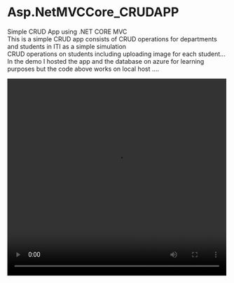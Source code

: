 # Asp.NetMVCCore_CRUDAPP
Simple CRUD App using .NET CORE MVC <br/>
This is a simple CRUD app consists of CRUD operations for departments and students in ITI as a simple simulation <br/>
CRUD operations on students including uploading image for each student...<br/>
In the demo I hosted the app and the database on azure for learning purposes but the code above works on local host ....<br/>


<video src = https://user-images.githubusercontent.com/85319019/163893735-49960af9-447c-42cf-91b9-d65c182dd707.mp4 width="500px" height="450px"/>

